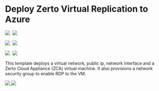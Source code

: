 # Deploy Zerto Virtual Replication to Azure

<IMG SRC="https://azbotstorage.blob.core.windows.net/badges/201-zerto-zca/PublicLastTestDate.svg" />&nbsp;
<IMG SRC="https://azbotstorage.blob.core.windows.net/badges/201-zerto-zca/PublicDeployment.svg" />&nbsp;

<IMG SRC="https://azbotstorage.blob.core.windows.net/badges/201-zerto-zca/FairfaxLastTestDate.svg" />&nbsp;
<IMG SRC="https://azbotstorage.blob.core.windows.net/badges/201-zerto-zca/FairfaxDeployment.svg" />&nbsp;

<IMG SRC="https://azbotstorage.blob.core.windows.net/badges/201-zerto-zca/BestPracticeResult.svg" />&nbsp;
<IMG SRC="https://azbotstorage.blob.core.windows.net/badges/201-zerto-zca/CredScanResult.svg" />&nbsp;


This template deploys a virtual network, public ip, network interface and a Zerto Cloud Appliance (ZCA) virtual machine. It also provisions a network security group to enable RDP to the VM.

<a href="https://portal.azure.com/#create/Microsoft.Template/uri/https%3A%2F%2Fraw.githubusercontent.com%2FAzure%2Fazure-quickstart-templates%2Fmaster%2F201-zerto-zca%2Fazuredeploy.json" target="_blank">
    <img src="http://azuredeploy.net/deploybutton.png"/>
</a>
<a href="http://armviz.io/#/?load=https%3A%2F%2Fraw.githubusercontent.com%2FAzure%2Fazure-quickstart-templates%2Fmaster%2F201-zerto-zca%2Fazuredeploy.json" target="_blank">
    <img src="http://armviz.io/visualizebutton.png"/>
</a>
